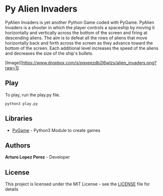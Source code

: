 # Py Alien Invaders
PyAlien Invaders is yet another Python Game coded with PyGame. PyAlien Invaders is a shooter in which the player controls a spaceship by moving it horizontally and vertically across the bottom of the screen and firing at descending aliens. The aim is to defeat all the rows of aliens that move horizontally back and forth across the screen as they advance toward the bottom of the screen. Each additional level increases the speed of the aliens and decreases the size of the ship's bullets. 

[Image][https://www.dropbox.com/s/pqxeezdb2l6wlzs/alien_invaders.png?raw=1]

## Play
To play, run the play.py file.
```
python3 play.py
```

## Libraries
* [PyGame](https://www.pygame.org/news) - Python3 Module to create games

## Authors
**Arturo Lopez Perez** - Developer

## License
This project is licensed under the MIT License - see the [LICENSE](LICENSE) file for details
